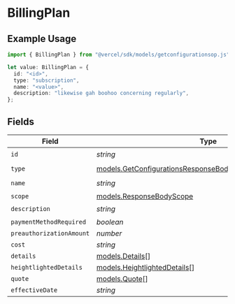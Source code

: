 # BillingPlan

## Example Usage

```typescript
import { BillingPlan } from "@vercel/sdk/models/getconfigurationsop.js";

let value: BillingPlan = {
  id: "<id>",
  type: "subscription",
  name: "<value>",
  description: "likewise gah boohoo concerning regularly",
};
```

## Fields

| Field                                                                                                                              | Type                                                                                                                               | Required                                                                                                                           | Description                                                                                                                        |
| ---------------------------------------------------------------------------------------------------------------------------------- | ---------------------------------------------------------------------------------------------------------------------------------- | ---------------------------------------------------------------------------------------------------------------------------------- | ---------------------------------------------------------------------------------------------------------------------------------- |
| `id`                                                                                                                               | *string*                                                                                                                           | :heavy_check_mark:                                                                                                                 | N/A                                                                                                                                |
| `type`                                                                                                                             | [models.GetConfigurationsResponseBodyIntegrationsResponseType](../models/getconfigurationsresponsebodyintegrationsresponsetype.md) | :heavy_check_mark:                                                                                                                 | N/A                                                                                                                                |
| `name`                                                                                                                             | *string*                                                                                                                           | :heavy_check_mark:                                                                                                                 | N/A                                                                                                                                |
| `scope`                                                                                                                            | [models.ResponseBodyScope](../models/responsebodyscope.md)                                                                         | :heavy_minus_sign:                                                                                                                 | N/A                                                                                                                                |
| `description`                                                                                                                      | *string*                                                                                                                           | :heavy_check_mark:                                                                                                                 | N/A                                                                                                                                |
| `paymentMethodRequired`                                                                                                            | *boolean*                                                                                                                          | :heavy_minus_sign:                                                                                                                 | N/A                                                                                                                                |
| `preauthorizationAmount`                                                                                                           | *number*                                                                                                                           | :heavy_minus_sign:                                                                                                                 | N/A                                                                                                                                |
| `cost`                                                                                                                             | *string*                                                                                                                           | :heavy_minus_sign:                                                                                                                 | N/A                                                                                                                                |
| `details`                                                                                                                          | [models.Details](../models/details.md)[]                                                                                           | :heavy_minus_sign:                                                                                                                 | N/A                                                                                                                                |
| `heightlightedDetails`                                                                                                             | [models.HeightlightedDetails](../models/heightlighteddetails.md)[]                                                                 | :heavy_minus_sign:                                                                                                                 | N/A                                                                                                                                |
| `quote`                                                                                                                            | [models.Quote](../models/quote.md)[]                                                                                               | :heavy_minus_sign:                                                                                                                 | N/A                                                                                                                                |
| `effectiveDate`                                                                                                                    | *string*                                                                                                                           | :heavy_minus_sign:                                                                                                                 | N/A                                                                                                                                |